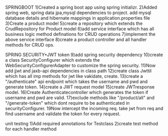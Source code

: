 SPRINGBOOT
1)Created a spring boot app using spring initializr.
2)Added spring web, spring data jpa,mysql dependencies to project. add mysql database details and hibernate mappings in application.properties file
3)Create a product model
5)create a repository which extends the CrudRepository for Product model
6)add service interface which has all business logic method definations for CRUD operations
7)implement the above service interface
8)create a product controller and all handler methods for CRUD ops.


SPRING SECURITY+JWT token
9)add spring security dependency
10)create a class SecurityConfigurer which extends the WebSecurityConfigurerAdapter to customize the spring security.
11)Now add jjwt and jaxb-api dependencies in class path
12)create class Jwttil which has all imp methods for jwt like vakidate, create.
13)create a "/authenticate" api endpoint which takes the username and pwd and generate token.
14)create a JWT request model 
15)create JWTresponse model.
16)Create Authenticatecontroller which generates the token if username and pwd are valid.
17)exclude methods like "/product/all" and "/generate-token" which dont require to be authenticated in securityConfigurer.
19Now intercept the incoming req. take jwt from req and find username and validate the token for every request.

unit testing
1)Add required annotations for Testclass
2)create test method for each handler method
